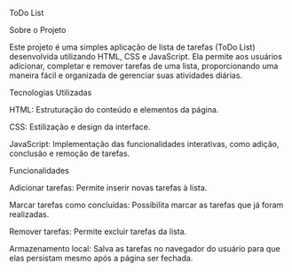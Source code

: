 ToDo List 

Sobre o Projeto

Este projeto é uma simples aplicação de lista de tarefas (ToDo List) desenvolvida utilizando HTML, CSS e JavaScript. Ela permite aos usuários adicionar, completar e remover tarefas de uma lista, proporcionando uma maneira fácil e organizada de gerenciar suas atividades diárias.

Tecnologias Utilizadas

HTML: Estruturação do conteúdo e elementos da página.

CSS: Estilização e design da interface.

JavaScript: Implementação das funcionalidades interativas, como adição, conclusão e remoção de tarefas.

Funcionalidades

Adicionar tarefas: Permite inserir novas tarefas à lista.

Marcar tarefas como concluídas: Possibilita marcar as tarefas que já foram realizadas.

Remover tarefas: Permite excluir tarefas da lista.

Armazenamento local: Salva as tarefas no navegador do usuário para que elas persistam mesmo após a página ser fechada.
